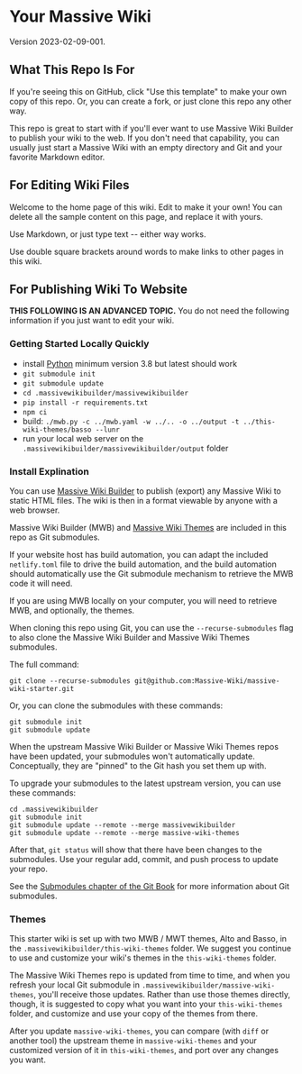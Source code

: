 # Your Massive Wiki

Version 2023-02-09-001.

## What This Repo Is For

If you're seeing this on GitHub, click "Use this template" to make your own copy of this repo. Or, you can create a fork, or just clone this repo any other way.

This repo is great to start with if you'll ever want to use Massive Wiki Builder to publish your wiki to the web. If you don't need that capability, you can usually just start a Massive Wiki with an empty directory and Git and your favorite Markdown editor.

## For Editing Wiki Files

Welcome to the home page of this wiki. Edit to make it your own! You can delete all the sample content on this page, and replace it with yours.

Use Markdown, or just type text -- either way works.

Use double square brackets around words to make links to other pages in this wiki.

## For Publishing Wiki To Website

**THIS FOLLOWING IS AN ADVANCED TOPIC.** You do not need the following information if you just want to edit your wiki.

### Getting Started Locally Quickly

- install [Python](https://www.python.org/downloads/) minimum version 3.8 but latest should work
- `git submodule init`
- `git submodule update`
- `cd .massivewikibuilder/massivewikibuilder`
- `pip install -r requirements.txt`
- `npm ci`
- build: `./mwb.py -c ../mwb.yaml -w ../.. -o ../output -t ../this-wiki-themes/basso --lunr`
- run your local web server on the `.massivewikibuilder/massivewikibuilder/output` folder

### Install Explination

You can use [Massive Wiki Builder](https://github.com/peterkaminski/massivewikibuilder) to publish (export) any Massive Wiki to static HTML files. The wiki is then in a format viewable by anyone with a web browser.

Massive Wiki Builder (MWB) and [Massive Wiki Themes](https://github.com/peterkaminski/massive-wiki-themes) are included in this repo as Git submodules.

If your website host has build automation, you can adapt the included `netlify.toml` file to drive the build automation, and the build automation should automatically use the Git submodule mechanism to retrieve the MWB code it will need.

If you are using MWB locally on your computer, you will need to retrieve MWB, and optionally, the themes.

When cloning this repo using Git, you can use the `--recurse-submodules` flag to also clone the Massive Wiki Builder and Massive Wiki Themes submodules.

The full command:

```shell
git clone --recurse-submodules git@github.com:Massive-Wiki/massive-wiki-starter.git
```

Or, you can clone the submodules with these commands:

```shell
git submodule init
git submodule update
```

When the upstream Massive Wiki Builder or Massive Wiki Themes repos have been updated, your submodules won't automatically update. Conceptually, they are "pinned" to the Git hash you set them up with.

To upgrade your submodules to the latest upstream version, you can use these commands:

```shell
cd .massivewikibuilder
git submodule init
git submodule update --remote --merge massivewikibuilder
git submodule update --remote --merge massive-wiki-themes
```

After that, `git status` will show that there have been changes to the submodules. Use your regular add, commit, and push process to update your repo.

See the [Submodules chapter of the Git Book](https://git-scm.com/book/en/v2/Git-Tools-Submodules) for more information about Git submodules.

### Themes

This starter wiki is set up with two MWB / MWT themes, Alto and Basso, in the `.massivewikibuilder/this-wiki-themes` folder. We suggest you continue to use and customize your wiki's themes in the `this-wiki-themes` folder.

The Massive Wiki Themes repo is updated from time to time, and when you refresh your local Git submodule in `.massivewikibuilder/massive-wiki-themes`, you'll receive those updates. Rather than use those themes directly, though, it is suggested to copy what you want into your `this-wiki-themes` folder, and customize and use your copy of the themes from there.

After you update `massive-wiki-themes`, you can compare (with `diff` or another tool) the upstream theme in `massive-wiki-themes` and your customized version of it in `this-wiki-themes`, and port over any changes you want.
